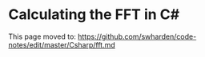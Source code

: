 # Calculating the FFT in C#

This page moved to: https://github.com/swharden/code-notes/edit/master/Csharp/fft.md
